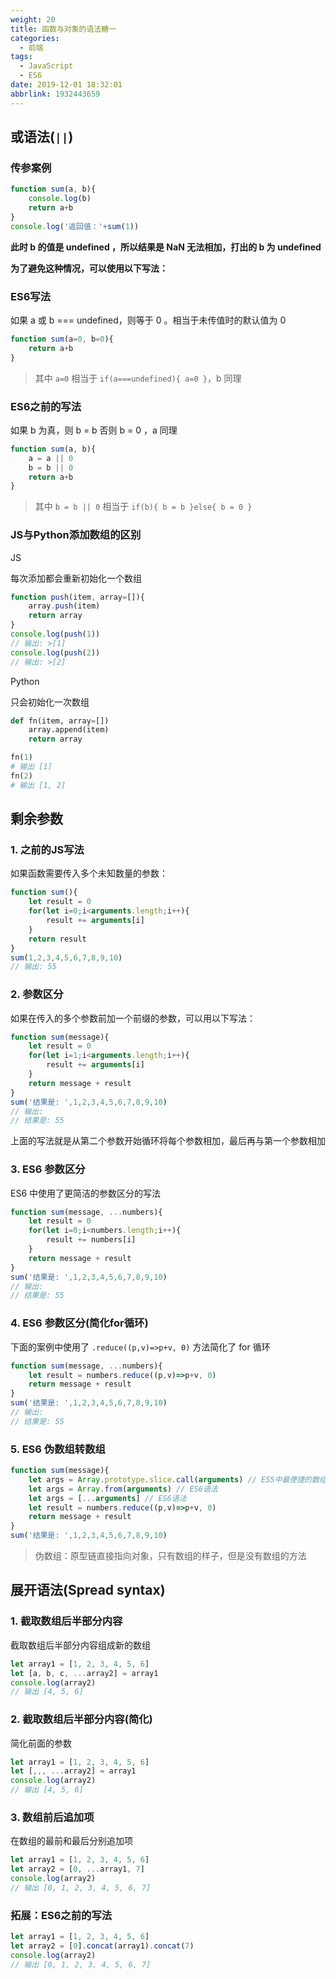 ```yaml
---
weight: 20
title: 函数与对象的语法糖一
categories:
  - 前端
tags:
  - JavaScript
  - ES6
date: 2019-12-01 18:32:01
abbrlink: 1932443659
---
```


## 或语法(`||`)

### 传参案例

```js
function sum(a, b){
    console.log(b)
    return a+b
}
console.log('返回值：'+sum(1))
```

**此时 b 的值是 undefined ，所以结果是 NaN 无法相加，打出的 b 为 undefined**

**为了避免这种情况，可以使用以下写法：**

### ES6写法

如果 a 或 b === undefined，则等于 0 。相当于未传值时的默认值为 0

```js
function sum(a=0, b=0){
    return a+b
}
```

> 其中 `a=0` 相当于 `if(a===undefined){ a=0 }`，b 同理

### ES6之前的写法

如果 b 为真，则 b = b 否则 b = 0 ，a 同理

```js
function sum(a, b){
    a = a || 0
    b = b || 0
    return a+b
}
```

> 其中 `b = b || 0` 相当于 `if(b){ b = b }else{ b = 0 }`

### JS与Python添加数组的区别

JS

每次添加都会重新初始化一个数组

```js
function push(item, array=[]){
    array.push(item)
    return array
}
console.log(push(1))
// 输出: >[1]
console.log(push(2))
// 输出: >[2]
```

Python

只会初始化一次数组

```python
def fn(item, array=[])
    array.append(item)
    return array

fn(1)
# 输出 [1]
fn(2)
# 输出 [1, 2]
```

## 剩余参数

### 1. 之前的JS写法

如果函数需要传入多个未知数量的参数：

```js
function sum(){
    let result = 0
    for(let i=0;i<arguments.length;i++){
        result += arguments[i]
    }
    return result
}
sum(1,2,3,4,5,6,7,8,9,10)
// 输出: 55
```

### 2. 参数区分

如果在传入的多个参数前加一个前缀的参数，可以用以下写法：

```js
function sum(message){
    let result = 0
    for(let i=1;i<arguments.length;i++){
        result += arguments[i]
    }
    return message + result
}
sum('结果是: ',1,2,3,4,5,6,7,8,9,10)
// 输出: 
// 结果是: 55
```

上面的写法就是从第二个参数开始循环将每个参数相加，最后再与第一个参数相加

### 3. ES6 参数区分

ES6 中使用了更简洁的参数区分的写法

```js
function sum(message, ...numbers){
    let result = 0
    for(let i=0;i<numbers.length;i++){
        result += numbers[i]
    }
    return message + result
}
sum('结果是: ',1,2,3,4,5,6,7,8,9,10)
// 输出: 
// 结果是: 55
```

### 4. ES6 参数区分(简化for循环)

下面的案例中使用了 `.reduce((p,v)=>p+v, 0)` 方法简化了 for 循环

```js
function sum(message, ...numbers){
    let result = numbers.reduce((p,v)=>p+v, 0)
    return message + result
}
sum('结果是: ',1,2,3,4,5,6,7,8,9,10)
// 输出: 
// 结果是: 55
```

### 5. ES6 伪数组转数组

```js
function sum(message){
    let args = Array.prototype.slice.call(arguments) // ES5中最便捷的数组转换方式
    let args = Array.from(arguments) // ES6语法
    let args = [...arguments] // ES6语法
    let result = numbers.reduce((p,v)=>p+v, 0)
    return message + result
}
sum('结果是: ',1,2,3,4,5,6,7,8,9,10)
```

> 伪数组：原型链直接指向对象，只有数组的样子，但是没有数组的方法

## 展开语法(Spread syntax)

### 1. 截取数组后半部分内容

截取数组后半部分内容组成新的数组

```js
let array1 = [1, 2, 3, 4, 5, 6]
let [a, b, c, ...array2] = array1
console.log(array2)
// 输出 [4, 5, 6]
```

### 2. 截取数组后半部分内容(简化)

简化前面的参数

```js
let array1 = [1, 2, 3, 4, 5, 6]
let [,,, ...array2] = array1
console.log(array2)
// 输出 [4, 5, 6]
```

### 3. 数组前后追加项

在数组的最前和最后分别追加项

```js
let array1 = [1, 2, 3, 4, 5, 6]
let array2 = [0, ...array1, 7]
console.log(array2)
// 输出 [0, 1, 2, 3, 4, 5, 6, 7]
```

### 拓展：ES6之前的写法

```js
let array1 = [1, 2, 3, 4, 5, 6]
let array2 = [0].concat(array1).concat(7)
console.log(array2)
// 输出 [0, 1, 2, 3, 4, 5, 6, 7]
```
